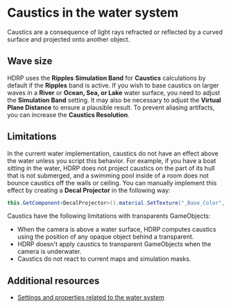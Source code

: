 # Caustics in the water system
Caustics are a consequence of light rays refracted or reflected by a curved surface and projected onto another object.

## Wave size
HDRP uses the **Ripples** **Simulation Band** for **Caustics** calculations by default if the **Ripples** band is active. If you wish to base caustics on larger waves in a **River** or **Ocean, Sea, or Lake** water surface, you need to adjust the **Simulation Band** setting. It may also be necessary to adjust the **Virtual Plane Distance** to ensure a plausible result.  To prevent aliasing artifacts, you can increase the **Caustics Resolution**.

## Limitations
In the current water implementation, caustics do not have an effect above the water unless you script this behavior. For example, if you have a boat sitting in the water, HDRP does not project caustics on the part of its hull that is not submerged, and a swimming pool inside of a room does not bounce caustics off the walls or ceiling.
You can manually implement this effect by creating a **Decal Projector** in the following way:
```cs
this.GetComponent<DecalProjector>().material.SetTexture("_Base_Color", waterSurface.GetFoamBuffer(out Vector2 _));
```

Caustics have the following limitations with transparents GameObjects:
* When the camera is above a water surface, HDRP computes caustics using the position of any opaque object behind a transparent.
* HDRP doesn't apply caustics to transparent GameObjects when the camera is underwater.
* Caustics do not react to current maps and simulation masks.

## Additional resources
* <a href="settings-and-properties-related-to-the-water-system.md">Settings and properties related to the water system</a>
